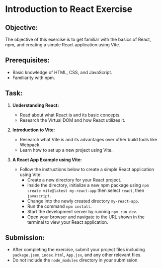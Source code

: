 # Introduction to React Exercise

## Objective:

The objective of this exercise is to get familiar with the basics of React, npm, and creating a simple React application using Vite.

## Prerequisites:

- Basic knowledge of HTML, CSS, and JavaScript.
- Familiarity with npm.

## Task:

1. **Understanding React:**

   - Read about what React is and its basic concepts.
   - Research the Virtual DOM and how React utilizes it.

2. **Introduction to Vite:**

   - Research what Vite is and its advantages over other build tools like Webpack.
   - Learn how to set up a new project using Vite.

3. **A React App Example using Vite:**
   - Follow the instructions below to create a simple React application using Vite:
     - Create a new directory for your React project.
     - Inside the directory, initialize a new npm package using `npm create vite@latest my-react-app` then select `react`, then `javascript`.
     - Change into the newly created directory `my-react-app`.
     - Run the command `npm install`.
     - Start the development server by running `npm run dev`.
     - Open your browser and navigate to the URL shown in the terminal to view your React application.

## Submission:

- After completing the exercise, submit your project files including `package.json`, `index.html`, `App.jsx`, and any other relevant files.
- Do not include the `node_modules` directory in your submission.
